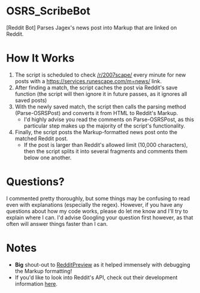 # OSRS_ScribeBot
[Reddit Bot] Parses Jagex's news post into Markup that are linked on Reddit.

# How It Works
1. The script is scheduled to check [/r/2007scape/](https://www.reddit.com/r/2007scape/new) every minute for new posts with a https://services.runescape.com/m=news/ link.
2. After finding a match, the script caches the post via Reddit's save function (the script will then ignore it in future passes, as it ignores all saved posts)
3. With the newly saved match, the script then calls the parsing method (Parse-OSRSPost) and converts it from HTML to Reddit's Markup.
	- I'd highly advise you read the comments on Parse-OSRSPost, as this particular step makes up the majority of the script's functionality.
4. Finally, the script posts the Markup-formatted news post onto the matched Reddit post.
	- If the post is larger than Reddit's allowed limit (10,000 characters), then the script splits it into several fragments and comments them below one another.

# Questions?
I commented pretty thoroughly, but some things may be confusing to read even with explanations (especially the regex). However, if you have any questions about how my code works, please do let me know and I'll try to explain where I can. I'd advise Googling your question first however, as that often will answer things faster than I can.

# Notes
* **Big** shout-out to [RedditPreview](http://redditpreview.com/) as it helped immensely with debugging the Markup formatting!
* If you'd like to look into Reddit's API, check out their development information [here](https://www.reddit.com/dev/api/).
